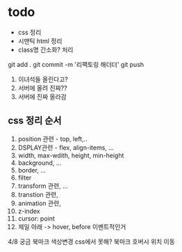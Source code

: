 # todo

- css 정리
- 시맨틱 html 정리
- class명 간소화? 처리

git add .
git commit -m '리팩토링 해더더'
git push

1. 이녀석들 올린다고?
2. 서버에 올려 진짜??
3. 서버에 진짜 올라감

## css 정리 순서

1. position 관련 - top, left,..
2. DSPLAY관련 - flex, align-items, ...
3. width, max-wdith, height, min-height
4. background, ...
5. border, ...
6. filter
7. transform 관련, ...
8. transtion 관련,
9. animation 관련,
10. z-index
11. cursor: point
12. 제일 아래 -> hover, before 이벤트적인거

4/8 궁금
북마크 색상변경 css에서 못해?
북마크 호버시 위치 이동
